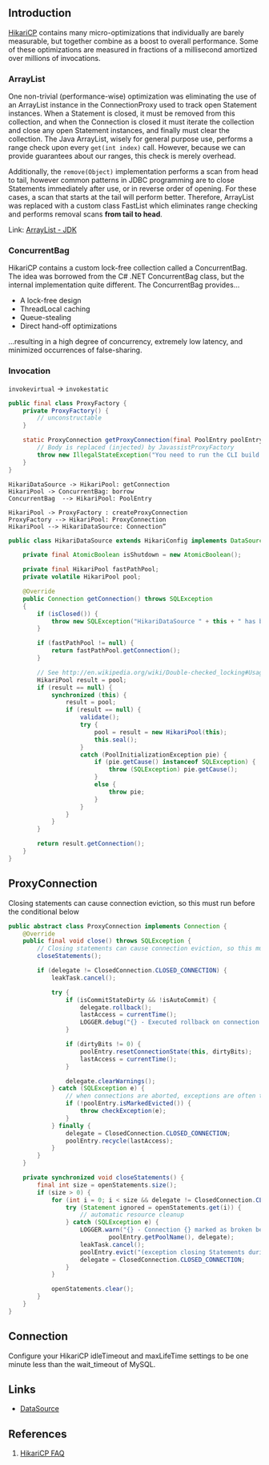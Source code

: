 ## Introduction

[HikariCP](https://github.com/brettwooldridge/HikariCP) contains many micro-optimizations that individually are barely measurable, but together combine as a boost to overall performance.
Some of these optimizations are measured in fractions of a millisecond amortized over millions of invocations.





### ArrayList

One non-trivial (performance-wise) optimization was eliminating the use of an ArrayList<Statement> instance in the ConnectionProxy used to track open Statement instances.
When a Statement is closed, it must be removed from this collection, and when the Connection is closed it must iterate the collection and close any open Statement instances, and finally must clear the collection.
The Java ArrayList, wisely for general purpose use, performs a range check upon every `get(int index)` call.
However, because we can provide guarantees about our ranges, this check is merely overhead.

Additionally, the `remove(Object)` implementation performs a scan from head to tail,
however common patterns in JDBC programming are to close Statements immediately after use, or in reverse order of opening.
For these cases, a scan that starts at the tail will perform better.
Therefore, ArrayList<Statement> was replaced with a custom class FastList which eliminates range checking and performs removal scans **from tail to head**.

Link: [ArrayList - JDK](/docs/CS/Java/JDK/Collection/List.md?id=ArrayList)

### ConcurrentBag

HikariCP contains a custom lock-free collection called a ConcurrentBag.
The idea was borrowed from the C# .NET ConcurrentBag class, but the internal implementation quite different.
The ConcurrentBag provides...

- A lock-free design
- ThreadLocal caching
- Queue-stealing
- Direct hand-off optimizations

...resulting in a high degree of concurrency, extremely low latency, and minimized occurrences of false-sharing.

### Invocation

`invokevirtual` -> `invokestatic`

```java
public final class ProxyFactory {
    private ProxyFactory() {
        // unconstructable
    }

    static ProxyConnection getProxyConnection(final PoolEntry poolEntry, final Connection connection, final FastList<Statement> openStatements, final ProxyLeakTask leakTask, final long now, final boolean isReadOnly, final boolean isAutoCommit) {
        // Body is replaced (injected) by JavassistProxyFactory
        throw new IllegalStateException("You need to run the CLI build and you need target/classes in your classpath to run.");
    }
}
```

```plantuml
HikariDataSource -> HikariPool: getConnection
HikariPool -> ConcurrentBag: borrow
ConcurrentBag  --> HikariPool: PoolEntry

HikariPool -> ProxyFactory : createProxyConnection
ProxyFactory --> HikariPool: ProxyConnection
HikariPool --> HikariDataSource: Connection”
```


```java
public class HikariDataSource extends HikariConfig implements DataSource, Closeable {

    private final AtomicBoolean isShutdown = new AtomicBoolean();

    private final HikariPool fastPathPool;
    private volatile HikariPool pool;

    @Override
    public Connection getConnection() throws SQLException
    {
        if (isClosed()) {
            throw new SQLException("HikariDataSource " + this + " has been closed.");
        }

        if (fastPathPool != null) {
            return fastPathPool.getConnection();
        }

        // See http://en.wikipedia.org/wiki/Double-checked_locking#Usage_in_Java
        HikariPool result = pool;
        if (result == null) {
            synchronized (this) {
                result = pool;
                if (result == null) {
                    validate();
                    try {
                        pool = result = new HikariPool(this);
                        this.seal();
                    }
                    catch (PoolInitializationException pie) {
                        if (pie.getCause() instanceof SQLException) {
                            throw (SQLException) pie.getCause();
                        }
                        else {
                            throw pie;
                        }
                    }
                }
            }
        }

        return result.getConnection();
    }
}
```


## ProxyConnection


Closing statements can cause connection eviction, so this must run before the conditional below

```java
public abstract class ProxyConnection implements Connection {
    @Override
    public final void close() throws SQLException {
        // Closing statements can cause connection eviction, so this must run before the conditional below
        closeStatements();

        if (delegate != ClosedConnection.CLOSED_CONNECTION) {
            leakTask.cancel();

            try {
                if (isCommitStateDirty && !isAutoCommit) {
                    delegate.rollback();
                    lastAccess = currentTime();
                    LOGGER.debug("{} - Executed rollback on connection {} due to dirty commit state on close().", poolEntry.getPoolName(), delegate);
                }

                if (dirtyBits != 0) {
                    poolEntry.resetConnectionState(this, dirtyBits);
                    lastAccess = currentTime();
                }

                delegate.clearWarnings();
            } catch (SQLException e) {
                // when connections are aborted, exceptions are often thrown that should not reach the application
                if (!poolEntry.isMarkedEvicted()) {
                    throw checkException(e);
                }
            } finally {
                delegate = ClosedConnection.CLOSED_CONNECTION;
                poolEntry.recycle(lastAccess);
            }
        }
    }

    private synchronized void closeStatements() {
        final int size = openStatements.size();
        if (size > 0) {
            for (int i = 0; i < size && delegate != ClosedConnection.CLOSED_CONNECTION; i++) {
                try (Statement ignored = openStatements.get(i)) {
                    // automatic resource cleanup
                } catch (SQLException e) {
                    LOGGER.warn("{} - Connection {} marked as broken because of an exception closing open statements during Connection.close()",
                            poolEntry.getPoolName(), delegate);
                    leakTask.cancel();
                    poolEntry.evict("(exception closing Statements during Connection.close())");
                    delegate = ClosedConnection.CLOSED_CONNECTION;
                }
            }

            openStatements.clear();
        }
    }
}
```


## Connection

Configure your HikariCP idleTimeout and maxLifeTime settings to be one minute less than the wait_timeout of MySQL.

## Links

- [DataSource](/docs/CS/Java/DataSource/DataSource.md)

## References

1. [HikariCP FAQ](https://github.com/brettwooldridge/HikariCP/wiki/FAQ)